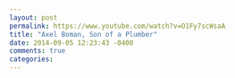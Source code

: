 ```yaml
---
layout: post
permalink: https://www.youtube.com/watch?v=O1Fy7scWsaA
title: "Axel Boman, Son of a Plumber"
date: 2014-09-05 12:23:43 -0400
comments: true
categories: 
---
```

